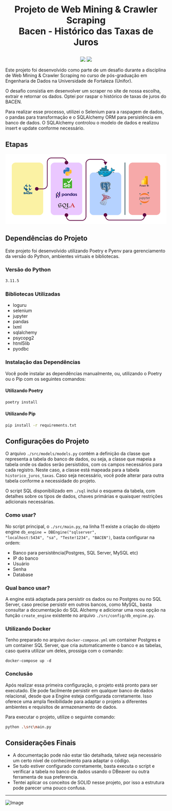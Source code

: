 # <p align="center">Projeto de Web Mining & Crawler Scraping<br>Bacen - Histórico das Taxas de Juros</p>

<p align="center">
<img src="http://img.shields.io/static/v1?label=LICENCA&message=...&color=GREEN&style=for-the-badge"/>     
<img src="http://img.shields.io/static/v1?label=STATUS&message=N/A&color=GREEN&style=for-the-badge"/>
</p>

Este projeto foi desenvolvido como parte de um desafio durante a disciplina de Web Mining & Crawler Scraping no curso de pós-graduação em Engenharia de Dados na Universidade de Fortaleza (Unifor).

O desafio consistia em desenvolver um scraper no site de nossa escolha, extrair e retornar os dados. Optei por raspar o histórico de taxas de juros do BACEN.

Para realizar esse processo, utilizei o Selenium para a raspagem de dados, o pandas para transformação e o SQLAlchemy ORM para persistência em banco de dados. O SQLAlchemy controlou o modelo de dados e realizou insert e update conforme necessário.

## Etapas

![Descrição da Imagem](https://github.com/tonsatomicos/bacen-interest-rate-history/blob/main/assets/estrutura.png?raw=true)


## Dependências do Projeto

Este projeto foi desenvolvido utilizando Poetry e Pyenv para gerenciamento da versão do Python, ambientes virtuais e bibliotecas.

### Versão do Python
```bash
3.11.5
```

### Bibliotecas Utilizadas

- loguru
- selenium
- jupyter
- pandas
- lxml
- sqlalchemy
- psycopg2
- html5lib
- pyodbc

### Instalação das Dependências

Você pode instalar as dependências manualmente, ou, utilizando o Poetry ou o Pip com os seguintes comandos:

#### Utilizando Poetry

```bash
poetry install
```

#### Utilizando Pip

```bash
pip install -r requirements.txt

```

## Configurações do Projeto

O arquivo <code>./src/models/models.py</code> contém a definição da classe que representa a tabela do banco de dados, ou seja, a classe que mapeia a tabela onde os dados serão persistidos, com os campos necessários para cada registro. Neste caso, a classe está mapeada para a tabela <code>historico_juros_taxas</code>. Caso seja necessário, você pode alterar para outra tabela conforme a necessidade do projeto.

O script SQL disponibilizado em <code>./sql</code> inclui o esquema da tabela, com detalhes sobre os tipos de dados, chaves primárias e quaisquer restrições adicionais necessárias.

### Como usar?

No script principal, o <code>./src/main.py</code>, na linha 11 existe a criação do objeto engine <code>db_engine = DBEngine("sqlserver", "localhost:5434", "sa", "Teste!1234", "BACEN")</code>, basta configurar na ordem:

- Banco para persistência(Postgres, SQL Server, MySQL etc)
- IP do banco
- Usuário
- Senha
- Database

### Qual banco usar?

A engine está adaptada para persistir os dados ou no Postgres ou no SQL Server, caso precise persistir em outros bancos, como MySQL, basta consultar a documentação do SQL Alchemy e adicionar uma nova opção na função <code>create_engine</code> existente no arquivo <code>./src/config/db_engine.py</code>.

### Utilizando Docker

Tenho preparado no arquivo <code>docker-compose.yml</code> um container Postgres e um container SQL Server, que cria automaticamente o banco e as tabelas, caso queira utilizar um deles, prossiga com o comando:
<pre><code>docker-compose up -d</code></pre>

### Conclusão

Após realizar essa primeira configuração, o projeto está pronto para ser executado. Ele pode facilmente persistir em qualquer banco de dados relacional, desde que a Engine esteja configurada corretamente. Isso oferece uma ampla flexibilidade para adaptar o projeto a diferentes ambientes e requisitos de armazenamento de dados.

Para executar o projeto, utilize o seguinte comando:

```bash
python .\src\main.py
```
</p>

## Considerações Finais

- A documentação pode não estar tão detalhada, talvez seja necessário um certo nível de conhecimento para adaptar o código.
- Se tudo estiver configurado corretamente, basta executa o script e verificar a tabela no banco de dados usando o DBeaver ou outra ferramenta de sua preferencia.
- Tentei aplicar os conceitos de SOLID nesse projeto, por isso a estrutura pode parecer uma pouco confusa.

<hr>

![Image](https://i.imgur.com/p4vnGAN.gif)
